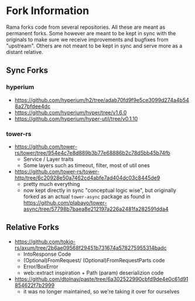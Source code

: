 # Fork Information

Rama forks code from several repositories. All these are meant as permanent forks.
Some however are meant to be kept in sync with the originals to make sure we receive
improvements and bugfixes from "upstream". Others are not meant to be kept in sync and serve more
as a distant relative.

## Sync Forks

### hyperium

- <https://github.com/hyperium/h2/tree/adab70fd9f9e5ce3099d274a4b548a27bfdee4dc>
- <https://github.com/hyperium/hyper/tree/v1.6.0>
- <https://github.com/hyperium/hyper-util/tree/v0.1.10>

### tower-rs

- <https://github.com/tower-rs/tower/tree/954e4c7e8d889b3b77e68886b2c78d5bb45b74fb>
  - Service / Layer traits
  - Some layers such as timeout, filter, most of util ones
- <https://github.com/tower-rs/tower-http/tree/6c20928e50a7462cd4abfe7ad404dc03c8445de9>
  - pretty much everything
  - now kept directly in sync "conceptual logic wise",
    but originally forked as an actual `tower-async` package as found in
    <https://github.com/plabayo/tower-async/tree/57798b7baea8e212197a226a2481fa282591dda4>

## Relative Forks

- <https://github.com/tokio-rs/axum/tree/2b6ae09568f29451b731674a578275955314badc>
  - IntoResponse Code
  - (Optional)FromRequest/ (Optional)FromRequestParts code
  - Error/BoxError
  - web::extract inspiration + Path (param) deserializion code
- <https://github.com/dtolnay/paste/tree/6a302522990cbfd9de4e0c61d91854622f7b2999>
  - it was no longer maintained, so we're taking it over for ourselves
